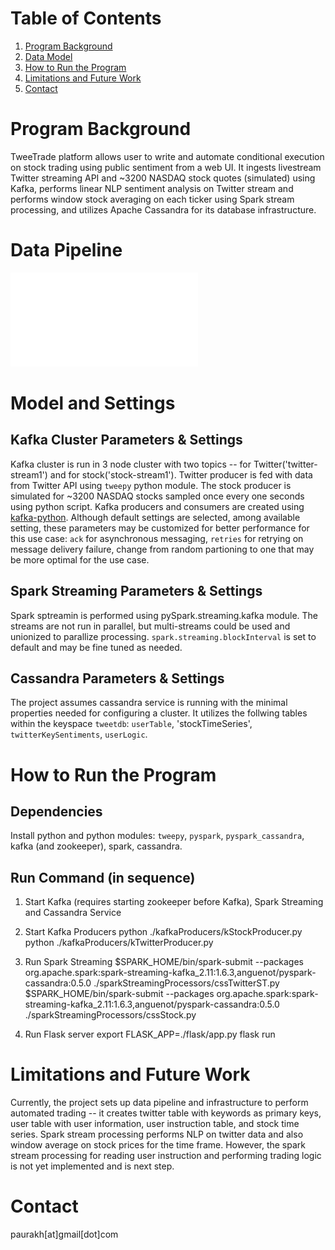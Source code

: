 # Table of Contents
1. [Program Background](README.md#program-description)
2. [Data Model](README.md#data-model)
3. [How to Run the Program](README.md#run-instruction)
4. [Limitations and Future Work](README.md#future-work)
5. [Contact](README.md#contact)


# Program Background

TweeTrade platform allows user to write and automate conditional execution on stock trading using public sentiment from a web UI. It ingests livestream Twitter streaming API and ~3200 NASDAQ stock quotes (simulated) using Kafka, performs linear NLP sentiment analysis on Twitter stream and performs window stock averaging on each ticker using Spark stream processing, and utilizes Apache Cassandra for its database infrastructure. 

# Data Pipeline

![data-pipeline](/graphics/fig-1-illustration.pdf)

# Model and Settings
## Kafka Cluster Parameters & Settings
Kafka cluster is run in 3 node cluster with two topics -- for Twitter('twitter-stream1') and for stock('stock-stream1'). Twitter producer is fed with data from Twitter API using `tweepy` python module. The stock producer is simulated for ~3200 NASDAQ stocks sampled once every one seconds using python script. Kafka producers and consumers are created using [kafka-python](https://kafka-python.readthedocs.io). Although default settings are selected, among available setting, these parameters may be customized for better performance for this use case: `ack` for asynchronous messaging, `retries` for retrying on message delivery failure, change from random partioning to one that may be more optimal for the use case.

## Spark Streaming Parameters & Settings
Spark sptreamin is performed using pySpark.streaming.kafka module. The streams are not run in parallel, but multi-streams could be used and unionized to parallize processing. `spark.streaming.blockInterval` is set to default and may be fine tuned as needed.

## Cassandra Parameters & Settings
The project assumes cassandra service is running with the minimal properties needed for configuring a cluster. It utilizes the follwing tables within the keyspace `tweetdb`: `userTable`, 'stockTimeSeries', `twitterKeySentiments`, `userLogic`. 


# How to Run the Program
## Dependencies
Install python and python modules: `tweepy`, `pyspark`, `pyspark_cassandra`, kafka (and zookeeper), spark, cassandra.
## Run Command (in sequence)
1. Start Kafka (requires starting zookeeper before Kafka), Spark Streaming and Cassandra Service

2. Start Kafka Producers
python ./kafkaProducers/kStockProducer.py
python ./kafkaProducers/kTwitterProducer.py

3. Run Spark Streaming
$SPARK_HOME/bin/spark-submit --packages org.apache.spark:spark-streaming-kafka_2.11:1.6.3,anguenot/pyspark-cassandra:0.5.0 ./sparkStreamingProcessors/cssTwitterST.py
$SPARK_HOME/bin/spark-submit --packages org.apache.spark:spark-streaming-kafka_2.11:1.6.3,anguenot/pyspark-cassandra:0.5.0 ./sparkStreamingProcessors/cssStock.py	

4. Run Flask server
export FLASK_APP=./flask/app.py
flask run

# Limitations and Future Work
Currently, the project sets up data pipeline and infrastructure to perform automated trading -- it creates twitter table with keywords as primary keys, user table with user information, user instruction table, and stock time series. Spark stream processing performs NLP on twitter data and also window average on stock prices for the time frame. However, the spark stream processing for reading user instruction and performing trading logic is not yet implemented and is next step.   

# Contact
paurakh[at]gmail[dot]com

